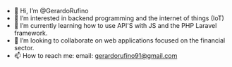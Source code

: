 - 👋 Hi, I’m @GerardoRufino
- 👀 I’m interested in backend programming and the internet of things (IoT)
- 🌱 I’m currently learning how to use API'S with JS and the PHP Laravel framework.
- 💞️ I’m looking to collaborate on web applications focused on the financial sector.
- 📫 How to reach me: email: gerardorufino91@gmail.com

<!---
GerardoRufino/GerardoRufino is a ✨ special ✨ repository because its `README.md` (this file) appears on your GitHub profile.
You can click the Preview link to take a look at your changes.
--->
